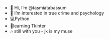 - 👋 Hi, I’m @tasmiatabassum
- 👀 I’m interested in true crime and psychology
- 💻Python
- 🌱learning Tkinter
- 🎶 still with you - jk is my muse


<!---
tasmiatabassum/tasmiatabassum is a ✨ special ✨ repository because its `README.md` (this file) appears on your GitHub profile.
You can click the Preview link to take a look at your changes.
--->
